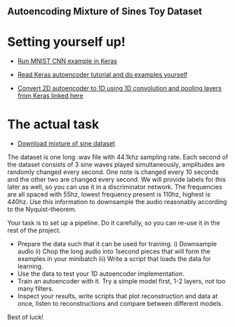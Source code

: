 ## Autoencoding Mixture of Sines Toy Dataset

# Setting yourself up!

* [Run MNIST CNN example in Keras](https://github.com/fchollet/keras/blob/master/examples/mnist_cnn.py)

* [Read Keras autoencoder tutorial and do examples yourself](http://blog.keras.io/building-autoencoders-in-keras.html)

* [Convert 2D autoencoder to 1D using 1D convolution and pooling layers from Keras linked here](https://github.com/fchollet/keras/blob/master/keras/layers/convolutional.py#L20)

# The actual task

* [Download mixture of sine dataset](https://drive.google.com/file/d/0BwvW2DIpN6dOX1RRSGZ3NXNzR2M/view?usp=sharing)

The dataset is one long .wav file with 44.1khz sampling rate. Each second of the dataset consists of 3 sine waves played simultaneously, amplitudes are randomly changed every second. One note is changed every 10 seconds and the other two are changed every second. We will provide labels for this later as well, so you can use it in a discriminator network. The frequencies are all spaced with 55hz, lowest frequency present is 110hz, highest is 440hz. Use this information to downsample the audio reasonably according to the Nyquist-theorem. 

Your task is to set up a pipeline. Do it carefully, so you can re-use it in the rest of the project.

- Prepare the data such that it can be used for training. i) Downsample audio ii) Chop the long audio into 1second pieces that will form the examples in your minibatch iii) Write a script that loads the data for learning.
- Use the data to test your 1D autoencoder implementation.
- Train an autoencoder with it. Try a simple model first, 1-2 layers, not too many filters.
- Inspect your results, write scripts that plot reconstruction and data at once, listen to reconstructions and compare between different models.

Best of luck!
